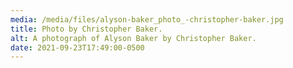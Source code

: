 ```yaml
---
media: /media/files/alyson-baker_photo_-christopher-baker.jpg
title: Photo by Christopher Baker.
alt: A photograph of Alyson Baker by Christopher Baker.
date: 2021-09-23T17:49:00-0500
---
```

